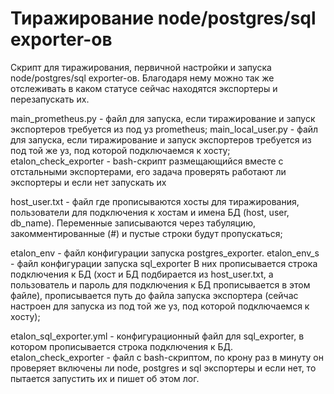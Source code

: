 # Тиражирование node/postgres/sql exporter-ов
Скрипт для тиражирования, первичной настройки и запуска node/postgres/sql exporter-ов.
Благодаря нему можно так же отслеживать в каком статусе сейчас находятся экспортеры и перезапускать их.

main_prometheus.py - файл для запуска, если тиражирование и запуск экспортеров требуется из под уз prometheus;
main_local_user.py - файл для запуска,  если тиражирование и запуск экспортеров требуется из под той же уз, под которой подключаемся к хосту;
etalon_check_exporter - bash-скрипт размещающийся вместе с отстальными экспортерами, его задача проверять работают ли экспортеры и если нет запускать их

host_user.txt - файл где прописываются хосты для тиражирования, пользователи для подключения к хостам и имена БД (host, user, db_name). Переменные записываются через табуляцию, закомментированные (#) и пустые строки будут пропускаться;

etalon_env -  файл конфигурации запуска postgres_exporter. 
etalon_env_s -  файл конфигурации запуска sql_exporter
В них прописывается строка подключения к БД (хост и БД подбирается из host_user.txt, а пользователь и пароль для подключения к БД прописывается в этом файле), прописывается путь до файла запуска экспортера (сейчас настроен для запуска из под той же уз, под которой подключаемся к хосту);

etalon_sql_exporter.yml - конфигурационный файл для sql_exporter, в котором прописывается строка подключения к БД.
etalon_check_exporter - файл с bash-скриптом, по крону раз в минуту он проверяет включены ли node, postgres и sql экспортеры и если нет, то пытается запустить их и пишет об этом лог.
